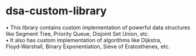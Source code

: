 # dsa-custom-library
• This library contains custom implementation of powerful data structures like Segment Tree, Priority Queue, Disjoint Set Union, etc.<br>
• It also has custom implementation of algorithms like Dijkstra, Floyd‑Warshall, Binary Exponentiation, Sieve of Eratosthenes, etc.
